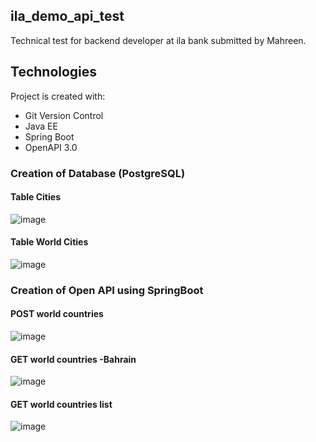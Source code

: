 
## ila_demo_api_test
Technical test for backend developer at ila bank submitted by Mahreen. 


## Technologies
Project is created with:
  * Git Version Control
  *	Java EE
  *	Spring Boot
  * OpenAPI 3.0


### Creation of Database (PostgreSQL)
#### Table Cities 
![image](https://i.imgur.com/1A5CZ22.png})

#### Table World Cities

![image](https://i.imgur.com/2uOpfyw.png})


### Creation of Open API using SpringBoot

#### POST world countries 
![image](https://i.imgur.com/gzgip34.png})

#### GET world countries -Bahrain
![image](https://i.imgur.com/J7Bm0fe.png})

#### GET world countries list
![image](https://i.imgur.com/ISnOJv4.png})






